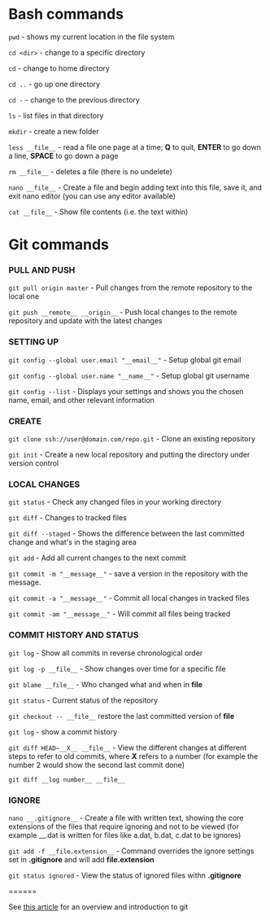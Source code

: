 # Bash commands

`pwd` - shows my current location in the file system

`cd <dir>` - change to a specific directory

`cd` - change to home directory

`cd ..` - go up one directory

`cd -` - change to the previous directory

`ls` - list files in that directory

`mkdir` - create a new folder

`less __file__` - read a file one page at a time; __Q__ to quit, __ENTER__ to go down a line, __SPACE__ to go down a page

`rm __file__` - deletes a file (there is no undelete)

`nano __file__` - Create a file and begin adding text into this file, save it, and exit nano editor (you can use any editor available)

`cat __file__` - Show file contents (i.e. the text within)

# Git commands

### PULL AND PUSH

`git pull origin master` - Pull changes from the remote repository to the local one

`git push __remote__ __origin__` - Push local changes to the remote repository and update with the latest changes


### SETTING UP

`git config --global user.email "__email__"` - Setup global git email

`git config --global user.name "__name__"` - Setup global git username

`git config --list` - Displays your settings and shows you the chosen name, email, and other relevant information

### CREATE

`git clone ssh://user@domain.com/repo.git` - Clone an existing repository

`git init` - Create a new local repository and putting the directory under version control

### LOCAL CHANGES

`git status` - Check any changed files in your working directory

`git diff` - Changes to tracked files

`git diff --staged` - Shows the difference between the last committed change and what's in the staging area

`git add` - Add all current changes to the next commit

`git commit -m "__message__"` - save a version in the repository with the message.

`git commit -a "__message__"` - Commit all local changes in tracked files

`git commit -am "__message__"` - Will commit all files being tracked

### COMMIT HISTORY AND STATUS

`git log` - Show all commits in reverse chronological order

`git log -p __file__` - Show changes over time for a specific file

`git blame __file__` - Who changed what and when in __file__

`git status` - Current status of the repository

`git checkout -- __file__` restore the last committed version of __file__

`git log` - show a commit history

`git diff HEAD~__X__ __file__` - View the different changes at different steps to refer to old commits, where __X__ refers to a number (for example the number 2 would show the second last commit done)

`git diff __log number__ __file__`

### IGNORE

`nano __.gitignore__` - Create a file with written text, showing the core extensions of the files that require ignoring and not to be viewed (for example __.dat is written for files like a.dat, b.dat, c.dat to be ignores)

`git add -f __file.extension__` - Command overrides the ignore settings set in __.gitignore__ and will add __file.extension__

`git status ignored` - View the status of ignored files withn __.gitignore__

======

See [this article](http://journals.plos.org/ploscompbiol/article?id=10.1371/journal.pcbi.1004668) for an overview and introduction to git
